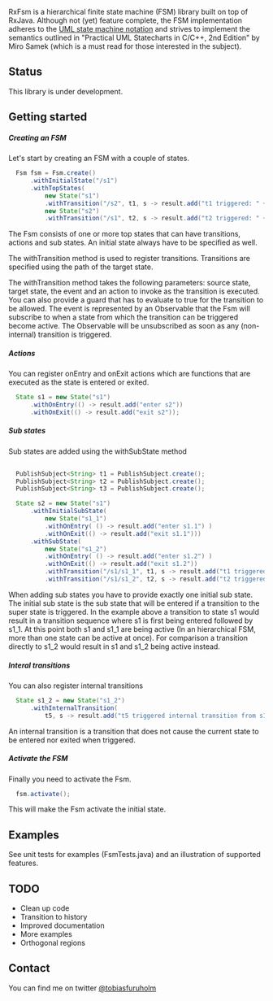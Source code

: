 RxFsm is a hierarchical finite state machine (FSM) library built on top of RxJava.
Although not (yet) feature complete, the FSM implementation adheres to the [UML state
machine notation](https://en.wikipedia.org/wiki/UML_state_machine) and strives to
implement the semantics outlined in "Practical UML Statecharts in C/C++, 2nd
Edition" by Miro Samek (which is a must read for those interested in the subject).

## Status
This library is under development.

## Getting started
##### Creating an FSM
Let's start by creating an FSM with a couple of states.

```Java
  Fsm fsm = Fsm.create()
      .withInitialState("/s1")
      .withTopStates(
          new State("s1")
          .withTransition("/s2", t1, s -> result.add("t1 triggered: " + s)),
          new State("s2")
          .withTransition("/s1", t2, s -> result.add("t2 triggered: " + s)));
```

The Fsm consists of one or more top states that can have transitions, actions
and sub states. An initial state always have to be specified as well.

The withTransition method is used to register transitions. Transitions
are specified using the path of the target state.

The withTransition method takes the following parameters: source state, target state,
the event and an action to invoke as the transition is executed. You can also provide
a guard that has to evaluate to true for the transition to be allowed. The event is
represented by an Observable that the Fsm will subscribe to when a state from which
the transition can be triggered become active. The Observable will be unsubscribed
as soon as any (non-internal) transition is triggered.

##### Actions
You can register onEntry and onExit actions which are functions that are
executed as the state is entered or exited.

```Java
  State s1 = new State("s1")
      .withOnEntry(() -> result.add("enter s2"))
      .withOnExit(() -> result.add("exit s2"));
```

##### Sub states
Sub states are added using the withSubState method

```Java
 
  PublishSubject<String> t1 = PublishSubject.create();
  PublishSubject<String> t2 = PublishSubject.create();
  PublishSubject<String> t3 = PublishSubject.create();

  State s2 = new State("s1")
      .withInitialSubState(
          new State("s1_1")
          .withOnEntry( () -> result.add("enter s1.1") )
          .withOnExit(() -> result.add("exit s1.1")))
      .withSubState(
          new State("s1_2")
          .withOnEntry( () -> result.add("enter s1.2") )
          .withOnExit(() -> result.add("exit s1.2"))
          .withTransition("/s1/s1_1", t1, s -> result.add("t1 triggered: " + s), s -> s.equals("c"))
          .withTransition("/s1/s1_2", t2, s -> result.add("t2 triggered from s1.2: " + s)));
```

When adding sub states you have to provide exactly one initial sub state. The
initial sub state is the sub state that will be entered if a transition to the
super state is triggered. In the example above a transition to state s1 would
result in a transition sequence where s1 is first being entered followed by s1_1.
At this point both s1 and s1_1 are being active (In an hierarchical FSM, more than
one state can be active at once). For comparison a transition directly to s1_2
would result in s1 and s1_2 being active instead.

##### Interal transitions
You can also register internal transitions

```Java
  State s1_2 = new State("s1_2")
      .withInternalTransition(
          t5, s -> result.add("t5 triggered internal transition from s1_2: " + s), s -> s.equals("i"));
```

An internal transition is a transition that does not cause the current state to
be entered nor exited when triggered.

##### Activate the FSM
Finally you need to activate the Fsm.

```Java
  fsm.activate();
```

This will make the Fsm activate the initial state.

## Examples
See unit tests for examples (FsmTests.java) and an illustration of supported features.

## TODO
- Clean up code
- Transition to history
- Improved documentation
- More examples
- Orthogonal regions

## Contact
You can find me on twitter [@tobiasfuruholm](http://twitter.com/tobiasfuruholm)
